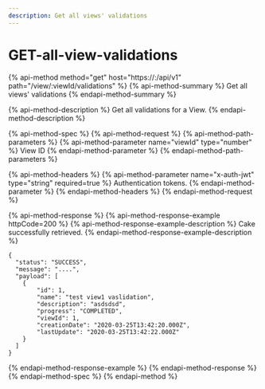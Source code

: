 ```yaml
---
description: Get all views' validations
---
```


# GET-all-view-validations

{% api-method method="get" host="https://<host>:<port>/api/v1" path="/view/:viewId/validations" %}
{% api-method-summary %}
Get all views' validations
{% endapi-method-summary %}

{% api-method-description %}
Get all validations for a View.
{% endapi-method-description %}

{% api-method-spec %}
{% api-method-request %}
{% api-method-path-parameters %}
{% api-method-parameter name="viewId" type="number" %}
View ID
{% endapi-method-parameter %}
{% endapi-method-path-parameters %}

{% api-method-headers %}
{% api-method-parameter name="x-auth-jwt" type="string" required=true %}
Authentication tokens.
{% endapi-method-parameter %}
{% endapi-method-headers %}
{% endapi-method-request %}

{% api-method-response %}
{% api-method-response-example httpCode=200 %}
{% api-method-response-example-description %}
Cake successfully retrieved.
{% endapi-method-response-example-description %}

```
{
  "status": "SUCCESS",
  "message": "....",
  "payload": [
    {
        "id": 1,
        "name": "test view1 vaslidation",
        "description": "asdsdsd",
        "progress": "COMPLETED",
        "viewId": 1,
        "creationDate": "2020-03-25T13:42:20.000Z",
        "lastUpdate": "2020-03-25T13:42:22.000Z"
    }
  ]
}
```
{% endapi-method-response-example %}
{% endapi-method-response %}
{% endapi-method-spec %}
{% endapi-method %}



